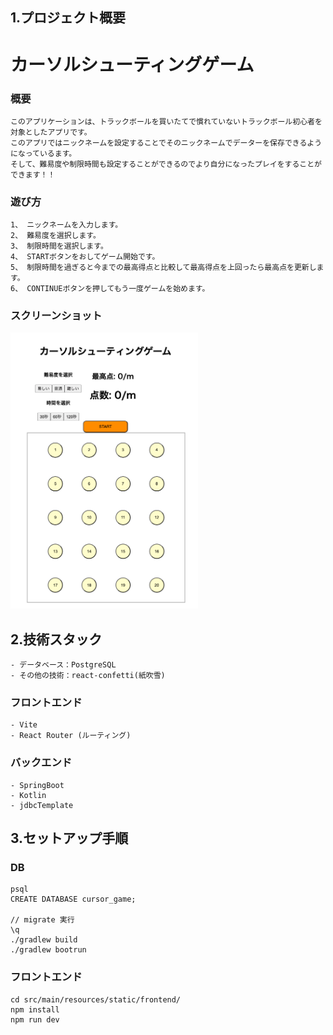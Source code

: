 ## 1.プロジェクト概要

# カーソルシューティングゲーム

### 概要

```
このアプリケーションは、トラックボールを買いたてで慣れていないトラックボール初心者を対象としたアプリです。
このアプリではニックネームを設定することでそのニックネームでデーターを保存できるようになっているます。
そして、難易度や制限時間も設定することができるのでより自分になったプレイをすることができます！！
```

### 遊び方

```
1、 ニックネームを入力します。
2、 難易度を選択します。
3、 制限時間を選択します。
4、 STARTボタンをおしてゲーム開始です。
5、 制限時間を過ぎると今までの最高得点と比較して最高得点を上回ったら最高点を更新します。
6、 CONTINUEボタンを押してもう一度ゲームを始めます。
```

### スクリーンショット

<img src="./readmePhotos/カーソルシューティングゲーム.png" width="300px"/>


## 2.技術スタック

```
- データベース：PostgreSQL
- その他の技術：react-confetti(紙吹雪)
```

### フロントエンド

```
- Vite
- React Router (ルーティング)
```

### バックエンド

```
- SpringBoot
- Kotlin
- jdbcTemplate
```

 
## 3.セットアップ手順

### DB

```
psql
CREATE DATABASE cursor_game;

// migrate 実行
\q
./gradlew build
./gradlew bootrun
```

### フロントエンド

```
cd src/main/resources/static/frontend/
npm install
npm run dev
```

